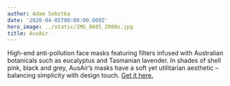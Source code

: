 ```yaml
---
author: Adam Sobotka
date: '2020-04-05T00:00:00.000Z'
hero_image: ../static/IMG_8685_2000x.jpg
title: AusAir
---
```

High-end anti-pollution face masks featuring filters infused with Australian botanicals such as eucalyptus and Tasmanian lavender. In shades of shell pink, black and grey, AusAir’s masks have a soft yet utilitarian aesthetic – balancing simplicity with design touch.
[Get it here.](https://www.indiegogo.com/projects/next-gen-filtration-mask-with-botanicals/)